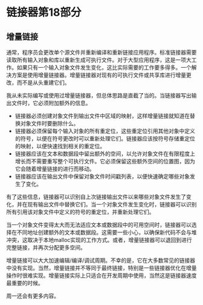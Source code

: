 # 链接器第18部分

## 增量链接

通常，程序员会更改单个源文件并重新编译和重新链接应用程序。标准链接器需要读取所有输入对象和库以重新生成可执行文件。对于大型应用程序，这是一项大工作。如果只有一个输入对象文件发生变化，这比实际需要的工作要多得多。一个解决方案是使用增量链接器。增量链接器对现有的可执行文件或共享库进行增量更改，而不是从头重建它们。

我从未实际编写或使用过增量链接器，但总体思路是直截了当的。当链接器写出输出文件时，它必须附加额外的信息。

* 链接器必须创建对象文件到输出文件中区域的映射，这样增量链接就知道在替换对象文件时要删除什么。
* 链接器必须保留每个输入对象的所有重定位，这些重定位引用其他对象中定义的符号，以便在符号更改时可以重新处理它们。链接器应该按符号存储重定位的映射，以便快速找到相关的重定位。
* 链接器应该在文本和数据段中留出额外的空间，以允许对象文件在有限程度上增长而不需要重写整个可执行文件。它必须保留这些额外空间的位置图，因为它会随着增量链接的进行而移动。
* 链接器应该在输出文件中保留对象文件时间戳列表，以便快速确定哪些对象发生了变化。

有了这些信息，链接器可以识别自上次链接输出文件以来哪些对象文件发生了变化，并在现有输出文件中替换它们。当一个对象文件发生变化时，链接器可以识别所有引用该对象文件中定义的符号的重定位，并重新处理它们。

当一个对象文件变得太大而无法适应文本或数据段中的可用空间时，链接器可以选择在不同地址创建额外的文本或数据段。这需要一些小心，以确保新代码不会与堆冲突，这取决于本地malloc实现的工作方式。或者，增量链接器可以退回到进行完整链接，并再次分配更多空间。

增量链接可以大大加速编辑/编译/调试周期。不幸的是，它在大多数常见的链接器中没有实现。当然，增量链接并不等同于最终链接，特别是一些链接器优化在增量操作时很难实现。增量链接实际上只适合在开发周期中使用，当然这是链接器速度最重要的时候。

周一还会有更多内容。
